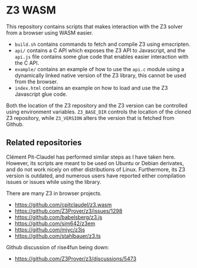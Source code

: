 Z3 WASM
=========

This repository contains scripts that makes interaction
with the Z3 solver from a browser using WASM easier.

* `build.sh` contains commands to fetch and compile Z3 using emscripten.
* `api/` contains a C API which exposes the Z3 API to Javascript, and 
  the `api.js` file contains some glue code that enables easier interaction
  with the C API.
* `example/` contains an example of how to use the `api.c` module using a dynamically linked native version of the Z3 library, this cannot be used from the browser.
* `index.html` contains an example on how to load and use the Z3 Javascript glue code.

Both the location of the Z3 repository and the Z3 version can be controlled
using environment variables. `Z3_BASE_DIR` controls the location of the 
cloned Z3 repository, while `Z3_VERSION` alters the version that is 
fetched from Github.

## Related repositories

Clément Pit-Claudel has performed similar steps as I have taken here. 
However, its scripts are meant to be used on Ubuntu or Debian derivates, 
and do not work nicely on other distributions of Linux. Furthermore, its
Z3 version is outdated, and numerous users have reported either compilation
issues or issues while using the library.

There are many Z3 in browser projects.

- <https://github.com/cpitclaudel/z3.wasm>
- <https://github.com/Z3Prover/z3/issues/1298>
- <https://github.com/babelsberg/z3.js>
- <https://github.com/sim642/z3em>
- <https://github.com/mjyc/z3js>
- <https://github.com/stahlbauer/z3.ts>


Github discussion of rise4fun being down:

- <https://github.com/Z3Prover/z3/discussions/5473>